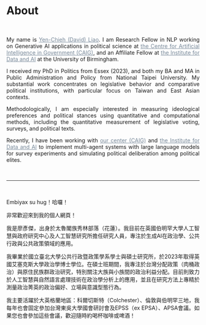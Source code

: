 # About


&nbsp;
&nbsp;
&nbsp;

<div style="text-align: justify">

 My name is  <a href="https://www.birmingham.ac.uk/staff/profiles/gov/liao-yen-chieh" style="color:#778899; text-decoration: bold;" target="_blank"> Yen-Chieh (David) Liao</a>. I am Research Fellow in NLP working on Generative AI applications in political science at <a href="https://www.birmingham.ac.uk/research/centres-institutes/centre-for-artificial-intelligence-in-government" style="color:#778899; text-decoration: underline;" target="_blank">the Centre for Artificial Intelligence in Government (CAIG)</a>, and an Affiliate Fellow at <a href="https://www.birmingham.ac.uk/research/centres-institutes/data-and-ai" style="color:#778899; text-decoration: underline;" target="_blank">the Institute for Data and AI</a> at the University of Birmingham.

I received my PhD in Politics from Essex (2023), and both my BA and MA in Public Administration and Policy from National Taipei University. My substantial work concentrates on legislative behavior and comparative political institutions, with particular focus on Taiwan and East Asian contexts.

Methodologically, I am especially interested in measuring ideological preferences and political stances using quantitative and computational methods, including the quantitative measurement of legislative voting, surveys, and political texts.

Recently, I have been working with <a href="https://www.birmingham.ac.uk/research/centres-institutes/centre-for-artificial-intelligence-in-government" style="color:#778899; text-decoration: underline;" target="_blank">our center (CAIG)</a> and <a href="https://www.birmingham.ac.uk/research/centres-institutes/data-and-ai" style="color:#778899; text-decoration: underline;" target="_blank">the Institute for Data and AI</a>  to implement multi-agent systems with large language models for survey experiments and simulating political deliberation among political elites.

&nbsp;&nbsp;

-----

&nbsp;
&nbsp;&nbsp;

Embiyax su hug！哈囉！

非常歡迎來到我的個人網頁！

我是廖彥傑，出身於太魯閣族秀林部落（花蓮）。我目前在英國伯明罕大學人工智慧與政府研究中心及人工智慧研究所擔任研究人員，專注於生成AI在政治學、公共行政與公共政策領域的應用。

我畢業於國立臺北大學公共行政暨政策學系學士與碩士研究所，於2023年取得英國艾塞克斯大學政治學博士學位。在碩士班期間，我專注於台灣分配政策（肉桶政治）與原住民族群政治研究，特別關注大族與小族間的政治利益分配。目前則致力於人工智慧與自然語言處理技術在政治學分析上的應用，並且在研究方法上專精於測量政治菁英的政治偏好、立場與意識型態行為。

我主要活躍於大英格蘭地區：科爾切斯特（Colchester）、倫敦與伯明罕三地，我每年也會固定參加台灣東吳大學國會研討會及EPSS（ex EPSA）、APSA會議。如果您也會參加這些會議，歡迎隨時約喝杯咖啡或啤酒！


&nbsp;&nbsp;
&nbsp;&nbsp;
&nbsp;&nbsp;


<!-- <div style="text-align: center">

[![Linkedin Badge](https://img.shields.io/badge/linkedin-0077B5?style=for-the-badge&logo=linkedin&logoColor=white)](https://www.linkedin.com/authwall?trk=gf&trkInfo=AQERrkO9JeuxgQAAAYGIXxZw-IMriZ16fxaCyQ9B4fcr8SgrQXFIA4WvPBytf98cJPl4KsPT6KiRHzqt-s3Ozl8_IoJ8cn9_lBY1_kQiozmVJV_bXf0xolwYZIIc_TwCBrvqjMU=&original_referer=https://davidycliao.github.io/&sessionRedirect=https%3A%2F%2Fwww.linkedin.com%2Fin%2Fdavid-yen-chieh-liao-51a0a3168%2F)
[![Twitter Badge](https://img.shields.io/badge/twitter-1DA1F2?style=for-the-badge&logo=twitter&logoColor=white)](https://twitter.com/liaoyenchieh)
[![Mail Badge](https://img.shields.io/badge/Gmail-D14836?style=for-the-badge&logo=gmail&logoColor=white)](mailto:davidycliao@gamil.com)

</div> -->

